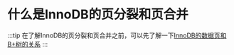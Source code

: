 # 什么是InnoDB的页分裂和页合并

:::tip
在了解InnoDB的页分裂和页合并之前，可以先了解一下[InnoDB的数据页和B+树的关系](./InnoDB的数据页和B+树的关系.md)
:::